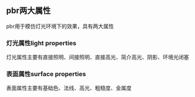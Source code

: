 ## pbr两大属性

pbr用于模仿灯光环境下的效果，具有两大属性

### 灯光属性light properties

灯光属性主要有直接照明、间接照明、直接高光、简介高光、阴影、环境光闭塞

### 表面属性surface properties

表面属性主要有基础色、法线、高光、粗糙度、金属度

